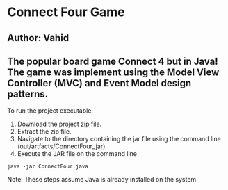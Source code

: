 # Connect Four Game

Author: Vahid
------------------
The popular board game Connect 4 but in Java! The game was implement using the Model View Controller (MVC) and Event Model design patterns. 
------------------
To run the project executable:
1. Download the project zip file.
2. Extract the zip file.
3. Navigate to the directory containing the jar file using the command line (out/artfacts/ConnectFour_jar).
4. Execute the JAR file on the command line 
```
java -jar ConnectFour.java
```

Note: These steps assume Java is already installed on the system
